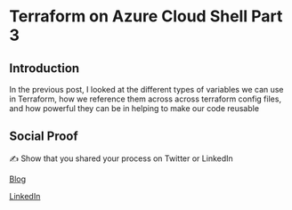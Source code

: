 # Terraform on Azure Cloud Shell Part 3

## Introduction

In the previous post, I looked at the different types of variables we can use in Terraform, how we reference them across across terraform config files, and how powerful they can be in helping to make our code reusable

## Social Proof

✍️ Show that you shared your process on Twitter or LinkedIn

[Blog](https://michaeldurkan.com/2021/12/14/100daysofcloud-day37-terraformonazurecloudshellpart3/)

[LinkedIn](https://www.linkedin.com/posts/michael-durkan-1a72a759_100-days-of-cloud-day-37-terraform-on-activity-6876554217507610625-fpeQ)
